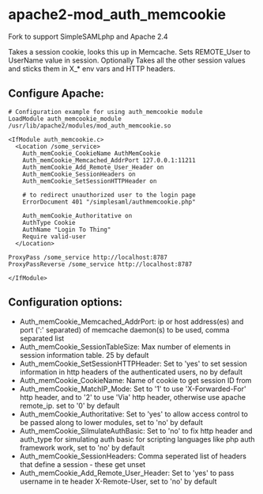 apache2-mod_auth_memcookie
==========================

Fork to support SimpleSAMLphp and Apache 2.4

Takes a session cookie, looks this up in Memcache.  Sets REMOTE_User to UserName value in session. Optionally  Takes all the other session values and sticks them in X_* env vars and HTTP headers.

## Configure Apache:

    # Configuration example for using auth_memcookie module
    LoadModule auth_memcookie_module /usr/lib/apache2/modules/mod_auth_memcookie.so

    <IfModule auth_memcookie.c>
      <Location /some_service>
        Auth_memCookie_CookieName AuthMemCookie
        Auth_memCookie_Memcached_AddrPort 127.0.0.1:11211
        Auth_memCookie_Add_Remote_User_Header on
        Auth_memCookie_SessionHeaders on
        Auth_memCookie_SetSessionHTTPHeader on

        # to redirect unauthorized user to the login page
        ErrorDocument 401 "/simplesaml/authmemcookie.php"

        Auth_memCookie_Authoritative on
        AuthType Cookie
        AuthName "Login To Thing"
        Require valid-user
      </Location>

    ProxyPass /some_service http://localhost:8787
    ProxyPassReverse /some_service http://localhost:8787

    </IfModule>


## Configuration options:

* Auth_memCookie_Memcached_AddrPort: ip or host address(es) and port (':' separated) of memcache daemon(s) to be used, comma separated list
* Auth_memCookie_SessionTableSize: Max number of elements in session information table. 25 by default
* Auth_memCookie_SetSessionHTTPHeader: Set to 'yes' to set session information in http headers of the authenticated users, no by default
* Auth_memCookie_CookieName: Name of cookie to get session ID from
* Auth_memCookie_MatchIP_Mode: Set to '1' to use 'X-Forwarded-For' http header, and to '2' to use 'Via' http header, otherwise use apache remote_ip. set to '0' by default
* Auth_memCookie_Authoritative: Set to 'yes' to allow access control to be passed along to lower modules, set to 'no' by default
* Auth_memCookie_SilmulateAuthBasic: Set to 'no' to fix http header and auth_type for simulating auth basic for scripting languages like php auth framework work, set to 'no' by default
* Auth_memCookie_SessionHeaders: Comma seperated list of headers that define a session - these get unset
* Auth_memCookie_Add_Remote_User_Header: Set to 'yes' to pass username in te header X-Remote-User, set to 'no' by default
